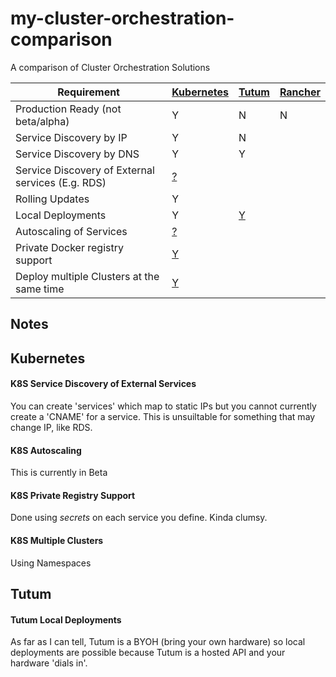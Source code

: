 # my-cluster-orchestration-comparison
A comparison of Cluster Orchestration Solutions

| Requirement | [Kubernetes](http://kubernetes.io) | [Tutum](https://www.tutum.co) | [Rancher](http://rancher.com) |
| --------------- | --- | --- | --- |
| Production Ready (not beta/alpha) | Y | N | N |
| Service Discovery by IP | Y | N | |
| Service Discovery by DNS | Y | Y | |
| Service Discovery of External services (E.g. RDS) | [?](#k8s-service-discovery-of-external-services) | | |
| Rolling Updates | Y | | |
| Local Deployments | Y | [Y](#tutum-local-deployments) | |
| Autoscaling of Services | [?](#k8s-autoscaling) | | |
| Private Docker registry support | [Y](#k8s-private-registry-support) | | |
| Deploy multiple Clusters at the same time | [Y](#k8s-multiple-clusters) | | |

## Notes
## Kubernetes
#### K8S Service Discovery of External Services
You can create 'services' which map to static IPs but you cannot currently create a 'CNAME' for a service. This is unsuiltable for something that may change IP, like RDS.
#### K8S Autoscaling
This is currently in Beta
#### K8S Private Registry Support
Done using *secrets* on each service you define. Kinda clumsy.
#### K8S Multiple Clusters
Using Namespaces

## Tutum
#### Tutum Local Deployments
As far as I can tell, Tutum is a BYOH (bring your own hardware) so local deployments are possible because Tutum is a hosted API and your hardware 'dials in'.
